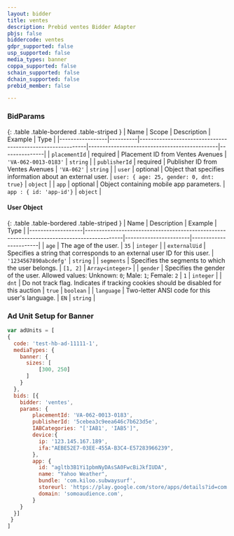 ```yaml
---
layout: bidder
title: ventes
description: Prebid ventes Bidder Adapter
pbjs: false
biddercode: ventes
gdpr_supported: false
usp_supported: false
media_types: banner
coppa_supported: false
schain_supported: false
dchain_supported: false
prebid_member: false

---
```


### BidParams
{: .table .table-bordered .table-striped }
| Name            | Scope    | Description                                		 | Example                      		| Type          |
|-----------------|----------|-----------------------------------------------------------|----------------------------------------------|---------------|
| `placementId`   | required | Placement ID from Ventes Avenues 			 | `'VA-062-0013-0183'` 			| `string`	|
| `publisherId`   | required | Publisher ID from Ventes Avenues 			 | `'VA-062'` 					| `string`	|
| `user`          | optional | Object that specifies information about an external user. | `user: { age: 25, gender: 0, dnt: true}` 	| `object`	|
| `app`           | optional | Object containing mobile app parameters.  		 | `app : { id: 'app-id'}`			| `object`	|

#### User Object

{: .table .table-bordered .table-striped }
| Name              | Description 										| Example		| Type             	|
|-------------------|-------------------------------------------------------------------------------------------|-----------------------|-----------------------|
| `age`             | The age of the user.									| `35`			| `integer`		|
| `externalUid`     | Specifies a string that corresponds to an external user ID for this user. 		| `'1234567890abcdefg'`	| `string` 		|
| `segments`        | Specifies the segments to which the user belongs.						| `[1, 2]` 		| `Array<integer>`	|
| `gender`          | Specifies the gender of the user.  Allowed values: Unknown: `0`; Male: `1`; Female: `2`	| `1` 			| `integer`		|
| `dnt`             | Do not track flag.  Indicates if tracking cookies should be disabled for this auction	| `true`  	 	| `boolean`		|
| `language`        | Two-letter ANSI code for this user's language.						| `EN`			| `string`		|


### Ad Unit Setup for Banner
```javascript
var adUnits = [
{
  code: 'test-hb-ad-11111-1',
  mediaTypes: {
    banner: {  
      sizes: [
          [300, 250]
      ]
    }   
  }, 
  bids: [{
    bidder: 'ventes',
    params: {
        placementId: 'VA-062-0013-0183',
        publisherId: '5cebea3c9eea646c7b623d5e',
        IABCategories: "['IAB1', 'IAB5']",
        device:{
          ip: '123.145.167.189',
          ifa:"AEBE52E7-03EE-455A-B3C4-E57283966239",
        },
        app: {
          id: "agltb3B1Yi1pbmNyDAsSA0FwcBiJkfIUDA",
          name: "Yahoo Weather",
          bundle: 'com.kiloo.subwaysurf',
          storeurl: 'https://play.google.com/store/apps/details?id=com.kiloo.subwaysurf&hl=en',
          domain: 'somoaudience.com',
        } 
    }
  }]
 }
]
```
